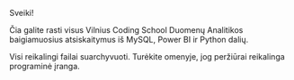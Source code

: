 Sveiki!

Čia galite rasti visus Vilnius Coding School Duomenų Analitikos baigiamuosius atsiskaitymus iš MySQL, Power BI ir Python dalių.

Visi reikalingi failai suarchyvuoti. Turėkite omenyje, jog peržiūrai reikalinga programinė įranga.
